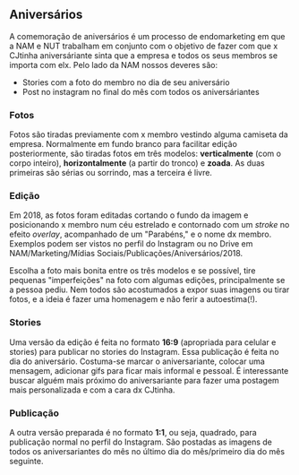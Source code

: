 ## Aniversários

A comemoração de aniversários é um processo de endomarketing em que a NAM e NUT trabalham em conjunto com o objetivo de fazer com que x CJtinha aniversáriante sinta que a empresa e todos os seus membros se importa com elx. Pelo lado da NAM nossos deveres são:

- Stories com a foto do membro no dia de seu aniversário
- Post no instagram no final do mês com todos os aniversáriantes

### Fotos

Fotos são tiradas previamente com x membro vestindo alguma camiseta da empresa. Normalmente em fundo branco para facilitar edição posteriormente, são tiradas fotos em três modelos: **verticalmente** (com o corpo inteiro), **horizontalmente** (a partir do tronco) e **zoada**. As duas primeiras são sérias ou sorrindo, mas a terceira é livre.

### Edição

Em 2018, as fotos foram editadas cortando o fundo da imagem e posicionando x membro num céu estrelado e contornado com um *stroke* no efeito *overlay*, acompanhado de um "Parabéns," e o nome dx membro. Exemplos podem ser vistos no perfil do Instagram ou no Drive em NAM/Marketing/Mídias Sociais/Publicações/Aniversários/2018.

Escolha a foto mais bonita entre os três modelos e se possível, tire pequenas "imperfeições" na foto com algumas edições, principalmente se a pessoa pediu. Nem todos são acostumados a expor suas imagens ou tirar fotos, e a ideia é fazer uma homenagem e não ferir a autoestima(!).

### Stories

Uma versão da edição é feita no formato **16:9** (apropriada para celular e stories) para publicar no stories do Instagram. Essa publicação é feita no dia do aniversário. Costuma-se marcar o aniversariante, colocar uma mensagem, adicionar gifs para ficar mais informal e pessoal. É interessante buscar alguém mais próximo do aniversariante para fazer uma postagem mais personalizada e com a cara dx CJtinha.

### Publicação

A outra versão preparada é no formato **1:1**, ou seja, quadrado, para publicação normal no perfil do Instagram. São postadas as imagens de todos os aniversariantes do mês no último dia do mês/primeiro dia do mês seguinte.
